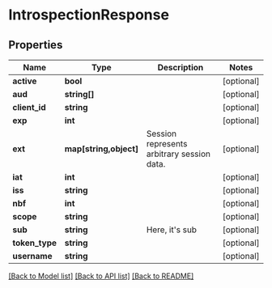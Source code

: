 # IntrospectionResponse

## Properties
Name | Type | Description | Notes
------------ | ------------- | ------------- | -------------
**active** | **bool** |  | [optional] 
**aud** | **string[]** |  | [optional] 
**client_id** | **string** |  | [optional] 
**exp** | **int** |  | [optional] 
**ext** | **map[string,object]** | Session represents arbitrary session data. | [optional] 
**iat** | **int** |  | [optional] 
**iss** | **string** |  | [optional] 
**nbf** | **int** |  | [optional] 
**scope** | **string** |  | [optional] 
**sub** | **string** | Here, it&#39;s sub | [optional] 
**token_type** | **string** |  | [optional] 
**username** | **string** |  | [optional] 

[[Back to Model list]](../README.md#documentation-for-models) [[Back to API list]](../README.md#documentation-for-api-endpoints) [[Back to README]](../README.md)


